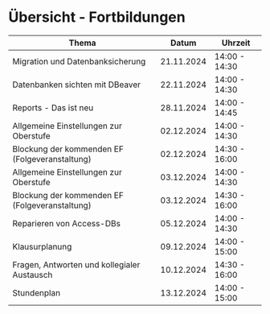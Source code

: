 # Übersicht - Fortbildungen


| Thema   | Datum | Uhrzeit |
| ---------- | ------------- | ------------- |
| Migration und Datenbanksicherung | 21.11.2024  | 14:00 - 14:30|
| Datenbanken sichten mit DBeaver | 22.11.2024  | 14:00 - 14:30|
| Reports - Das ist neu | 28.11.2024  | 14:00 - 14:45|
| Allgemeine Einstellungen zur Oberstufe | 02.12.2024  | 14:00 - 14:30|
| Blockung der kommenden EF (Folgeveranstaltung)| 02.12.2024  | 14:30 - 16:00|
| Allgemeine Einstellungen zur Oberstufe | 03.12.2024  | 14:00 - 14:30|
| Blockung der kommenden EF (Folgeveranstaltung)| 03.12.2024  | 14:30 - 16:00|
| Reparieren von Access-DBs | 05.12.2024  | 14:00 - 14:30|
| Klausurplanung  |  09.12.2024  | 14:00 - 15:00|
| Fragen, Antworten und kollegialer Austausch  |  10.12.2024  | 14:30 - 16:00|
| Stundenplan  |  13.12.2024  | 14:00 - 15:00|










